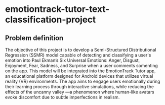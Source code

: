 # emotiontrack-tutor-text-classification-project
## Problem definition
The objective of this project is to develop a Semi-Structured Distributional Regression (SSMR) model capable of detecting and classifying a
user's emotion into Paul Ekman’s Six Universal Emotions: Anger, Disgust, Enjoyment, Fear, Sadness, and Surprise when a user comments somenting on the app. This model will be integrated
into the EmotionTrack Tutor app, an educational platform designed for Android devices that utilizes virtual reality (VR) environments. The app
aims to engage users emotionally during their learning process through interactive simulations, while reducing the effects of the uncanny valley
—a phenomenon where human-like avatars evoke discomfort due to subtle imperfections in realism.
